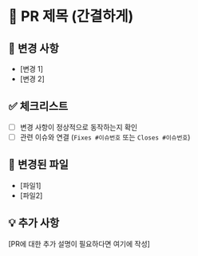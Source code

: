 # 🚀 PR 제목 (간결하게)

## 📌 변경 사항
- [변경 1]
- [변경 2]

## ✅ 체크리스트
- [ ] 변경 사항이 정상적으로 동작하는지 확인
- [ ] 관련 이슈와 연결 (`Fixes #이슈번호` 또는 `Closes #이슈번호`)

## 📂 변경된 파일
- [파일1]
- [파일2]

## 💡 추가 사항
[PR에 대한 추가 설명이 필요하다면 여기에 작성]
